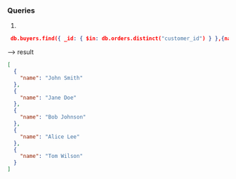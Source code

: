 ### Queries

1.

```json
 db.buyers.find({ _id: { $in: db.orders.distinct("customer_id") } },{name:1,_id:0})
```

--> result

```json
[
  {
    "name": "John Smith"
  },
  {
    "name": "Jane Doe"
  },
  {
    "name": "Bob Johnson"
  },
  {
    "name": "Alice Lee"
  },
  {
    "name": "Tom Wilson"
  }
]
```
